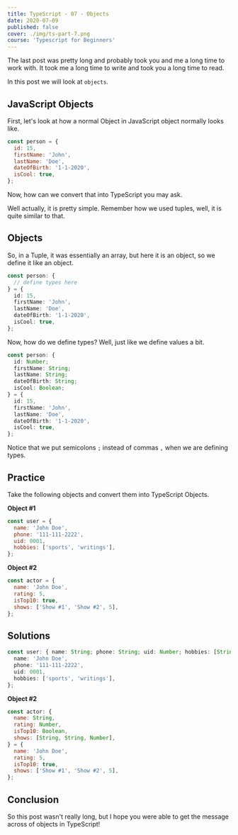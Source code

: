 ```yaml
---
title: TypeScript - 07 - Objects
date: 2020-07-09
published: false
cover: ./img/ts-part-7.png
course: 'Typescript for Beginners'
---
```


The last post was pretty long and probably took you and me a long time to work with. It took me a long time to write and took you a long time to read.

In this post we will look at `objects`.

## JavaScript Objects

First, let's look at how a normal Object in JavaScript object normally looks like.

```js
const person = {
  id: 15,
  firstName: 'John',
  lastName: 'Doe',
  dateOfBirth: '1-1-2020',
  isCool: true,
};
```

Now, how can we convert that into TypeScript you may ask.

Well actually, it is pretty simple. Remember how we used tuples, well, it is quite similar to that.

## Objects

So, in a Tuple, it was essentially an array, but here it is an object, so we define it like an object.

```ts
const person: {
  // define types here
} = {
  id: 15,
  firstName: 'John',
  lastName: 'Doe',
  dateOfBirth: '1-1-2020',
  isCool: true,
};
```

Now, how do we define types? Well, just like we define values a bit.

```ts
const person: {
  id: Number;
  firstName: String;
  lastName: String;
  dateOfBirth: String;
  isCool: Boolean;
} = {
  id: 15,
  firstName: 'John',
  lastName: 'Doe',
  dateOfBirth: '1-1-2020',
  isCool: true,
};
```

Notice that we put semicolons `;` instead of commas `,` when we are defining types.

## Practice

Take the following objects and convert them into TypeScript Objects.

**Object #1**

```js
const user = {
  name: 'John Doe',
  phone: '111-111-2222',
  uid: 0001,
  hobbies: ['sports', 'writings'],
};
```

**Object #2**

```js
const actor = {
  name: 'John Doe',
  rating: 5,
  isTop10: true,
  shows: ['Show #1', 'Show #2', 5],
};
```

## Solutions

```ts
const user: { name: String; phone: String; uid: Number; hobbies: [String] } = {
  name: 'John Doe',
  phone: '111-111-2222',
  uid: 0001,
  hobbies: ['sports', 'writings'],
};
```

**Object #2**

```js
const actor: {
  name: String,
  rating: Number,
  isTop10: Boolean,
  shows: [String, String, Number],
} = {
  name: 'John Doe',
  rating: 5,
  isTop10: true,
  shows: ['Show #1', 'Show #2', 5],
};
```

## Conclusion

So this post wasn't really long, but I hope you were able to get the message across of objects in TypeScript!
